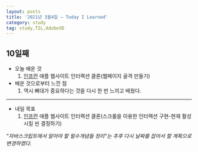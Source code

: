 ```yaml
---
layout: posts
title: '2021년 3월4일 — Today I Learned'
category: study
tag: study,TIL,AdobeXD
---
```


## 10일째

- 오늘 배운 것
  1. [인프런][1] 애플 웹사이트 인터랙션 클론(웹페이지 골격 만들기)
     <br>
- 배운 것으로부터 느낀 점
  1. 역시 뼈대가 중요하다는 것을 다시 한 번 느끼고 배웠다.

---

- 내일 목표
  1. [인프런][1] 애플 웹사이트 인터랙션 클론(스크롤을 이용한 인터랙션 구현-현재 활성시킬 씬 결정하기)

_"자바스크립트에서 알아야 할 필수개념들 정리"는 추후 다시 날짜를 잡아서 할 계획으로 변경하였다._

[1]: https://www.inflearn.com/ '인프런'
